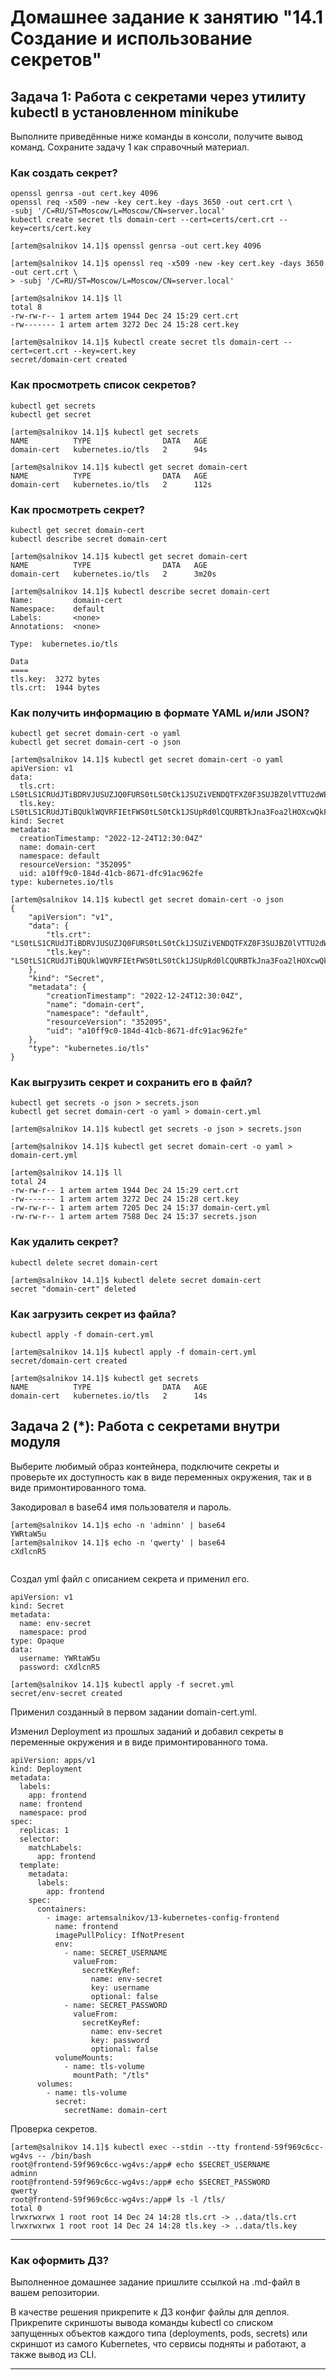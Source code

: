 # Домашнее задание к занятию "14.1 Создание и использование секретов"

## Задача 1: Работа с секретами через утилиту kubectl в установленном minikube

Выполните приведённые ниже команды в консоли, получите вывод команд. Сохраните
задачу 1 как справочный материал.

### Как создать секрет?

```
openssl genrsa -out cert.key 4096
openssl req -x509 -new -key cert.key -days 3650 -out cert.crt \
-subj '/C=RU/ST=Moscow/L=Moscow/CN=server.local'
kubectl create secret tls domain-cert --cert=certs/cert.crt --key=certs/cert.key
```

```
[artem@salnikov 14.1]$ openssl genrsa -out cert.key 4096

[artem@salnikov 14.1]$ openssl req -x509 -new -key cert.key -days 3650 -out cert.crt \
> -subj '/C=RU/ST=Moscow/L=Moscow/CN=server.local'

[artem@salnikov 14.1]$ ll
total 8
-rw-rw-r-- 1 artem artem 1944 Dec 24 15:29 cert.crt
-rw------- 1 artem artem 3272 Dec 24 15:28 cert.key

[artem@salnikov 14.1]$ kubectl create secret tls domain-cert --cert=cert.crt --key=cert.key
secret/domain-cert created
```

### Как просмотреть список секретов?

```
kubectl get secrets
kubectl get secret
```

```
[artem@salnikov 14.1]$ kubectl get secrets
NAME          TYPE                DATA   AGE
domain-cert   kubernetes.io/tls   2      94s

[artem@salnikov 14.1]$ kubectl get secret domain-cert 
NAME          TYPE                DATA   AGE
domain-cert   kubernetes.io/tls   2      112s
```

### Как просмотреть секрет?

```
kubectl get secret domain-cert
kubectl describe secret domain-cert
```

```
[artem@salnikov 14.1]$ kubectl get secret domain-cert
NAME          TYPE                DATA   AGE
domain-cert   kubernetes.io/tls   2      3m20s

[artem@salnikov 14.1]$ kubectl describe secret domain-cert
Name:         domain-cert
Namespace:    default
Labels:       <none>
Annotations:  <none>

Type:  kubernetes.io/tls

Data
====
tls.key:  3272 bytes
tls.crt:  1944 bytes
```

### Как получить информацию в формате YAML и/или JSON?

```
kubectl get secret domain-cert -o yaml
kubectl get secret domain-cert -o json
```

```
[artem@salnikov 14.1]$ kubectl get secret domain-cert -o yaml
apiVersion: v1
data:
  tls.crt: LS0tLS1CRUdJTiBDRVJUSUZJQ0FURS0tLS0tCk1JSUZiVENDQTFXZ0F3SUJBZ0lVTTU2dWEyZ2lxTU1N
  tls.key: LS0tLS1CRUdJTiBQUklWQVRFIEtFWS0tLS0tCk1JSUpRd0lCQURBTkJna3Foa2lHOXcwQkFRRUZBQVND
kind: Secret
metadata:
  creationTimestamp: "2022-12-24T12:30:04Z"
  name: domain-cert
  namespace: default
  resourceVersion: "352095"
  uid: a10ff9c0-184d-41cb-8671-dfc91ac962fe
type: kubernetes.io/tls

[artem@salnikov 14.1]$ kubectl get secret domain-cert -o json
{
    "apiVersion": "v1",
    "data": {
        "tls.crt": "LS0tLS1CRUdJTiBDRVJUSUZJQ0FURS0tLS0tCk1JSUZiVENDQTFXZ0F3SUJBZ0lVTTU2dWEyZ
        "tls.key": "LS0tLS1CRUdJTiBQUklWQVRFIEtFWS0tLS0tCk1JSUpRd0lCQURBTkJna3Foa2lHOXcwQkFRR
    },
    "kind": "Secret",
    "metadata": {
        "creationTimestamp": "2022-12-24T12:30:04Z",
        "name": "domain-cert",
        "namespace": "default",
        "resourceVersion": "352095",
        "uid": "a10ff9c0-184d-41cb-8671-dfc91ac962fe"
    },
    "type": "kubernetes.io/tls"
}
```

### Как выгрузить секрет и сохранить его в файл?

```
kubectl get secrets -o json > secrets.json
kubectl get secret domain-cert -o yaml > domain-cert.yml
```

```
[artem@salnikov 14.1]$ kubectl get secrets -o json > secrets.json

[artem@salnikov 14.1]$ kubectl get secret domain-cert -o yaml > domain-cert.yml

[artem@salnikov 14.1]$ ll
total 24
-rw-rw-r-- 1 artem artem 1944 Dec 24 15:29 cert.crt
-rw------- 1 artem artem 3272 Dec 24 15:28 cert.key
-rw-rw-r-- 1 artem artem 7205 Dec 24 15:37 domain-cert.yml
-rw-rw-r-- 1 artem artem 7588 Dec 24 15:37 secrets.json
```

### Как удалить секрет?

```
kubectl delete secret domain-cert
```

```
[artem@salnikov 14.1]$ kubectl delete secret domain-cert
secret "domain-cert" deleted
```

### Как загрузить секрет из файла?

```
kubectl apply -f domain-cert.yml
```

```
[artem@salnikov 14.1]$ kubectl apply -f domain-cert.yml
secret/domain-cert created

[artem@salnikov 14.1]$ kubectl get secrets 
NAME          TYPE                DATA   AGE
domain-cert   kubernetes.io/tls   2      14s

```

## Задача 2 (*): Работа с секретами внутри модуля

Выберите любимый образ контейнера, подключите секреты и проверьте их доступность
как в виде переменных окружения, так и в виде примонтированного тома.

Закодировал в base64 имя пользователя и пароль.

```
[artem@salnikov 14.1]$ echo -n 'adminn' | base64
YWRtaW5u
[artem@salnikov 14.1]$ echo -n 'qwerty' | base64
cXdlcnR5


```
Создал yml файл с описанием секрета и применил его.

```
apiVersion: v1
kind: Secret
metadata:
  name: env-secret
  namespace: prod
type: Opaque
data:
  username: YWRtaW5u
  password: cXdlcnR5

[artem@salnikov 14.1]$ kubectl apply -f secret.yml 
secret/env-secret created
```
Применил созданный в первом задании domain-cert.yml.

Изменил Deployment из прошлых заданий и добавил секреты в переменные окружения и в виде примонтированного тома.

```
apiVersion: apps/v1
kind: Deployment
metadata:
  labels:
    app: frontend
  name: frontend
  namespace: prod
spec:
  replicas: 1
  selector:
    matchLabels:
      app: frontend
  template:
    metadata:
      labels:
        app: frontend
    spec:
      containers:
        - image: artemsalnikov/13-kubernetes-config-frontend
          name: frontend
          imagePullPolicy: IfNotPresent
          env:
            - name: SECRET_USERNAME
              valueFrom:
                secretKeyRef:
                  name: env-secret
                  key: username
                  optional: false
            - name: SECRET_PASSWORD
              valueFrom:
                secretKeyRef:
                  name: env-secret
                  key: password
                  optional: false
          volumeMounts:
            - name: tls-volume
              mountPath: "/tls"
      volumes:
        - name: tls-volume
          secret:
            secretName: domain-cert
```

Проверка секретов.
```
[artem@salnikov 14.1]$ kubectl exec --stdin --tty frontend-59f969c6cc-wg4vs -- /bin/bash
root@frontend-59f969c6cc-wg4vs:/app# echo $SECRET_USERNAME
adminn
root@frontend-59f969c6cc-wg4vs:/app# echo $SECRET_PASSWORD
qwerty
root@frontend-59f969c6cc-wg4vs:/app# ls -l /tls/
total 0
lrwxrwxrwx 1 root root 14 Dec 24 14:28 tls.crt -> ..data/tls.crt
lrwxrwxrwx 1 root root 14 Dec 24 14:28 tls.key -> ..data/tls.key
```




---

### Как оформить ДЗ?

Выполненное домашнее задание пришлите ссылкой на .md-файл в вашем репозитории.

В качестве решения прикрепите к ДЗ конфиг файлы для деплоя. Прикрепите скриншоты вывода команды kubectl со списком запущенных объектов каждого типа (deployments, pods, secrets) или скриншот из самого Kubernetes, что сервисы подняты и работают, а также вывод из CLI.

---